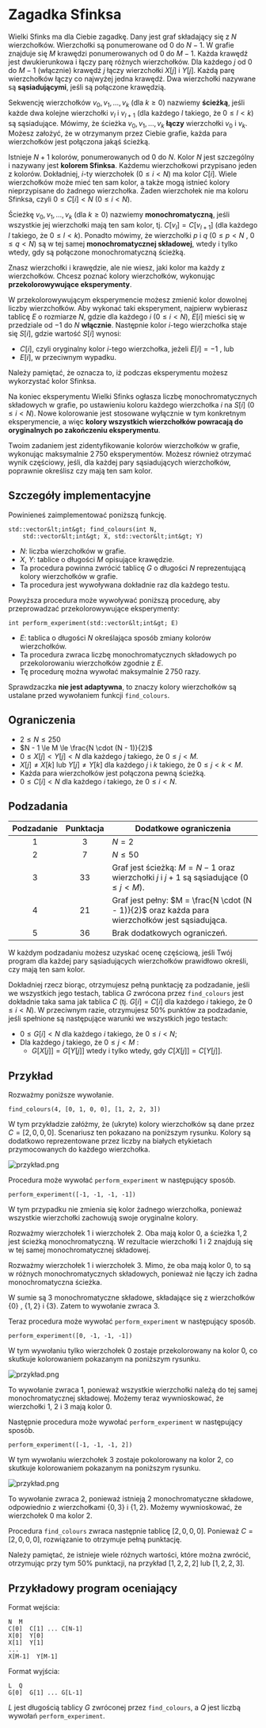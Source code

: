 # Zagadka Sfinksa

Wielki Sfinks ma dla Ciebie zagadkę. 
Dany jest graf składający się z $N$ wierzchołków.
Wierzchołki są ponumerowane od $0$ do $N - 1$.
W grafie znajduje się $M$ krawędzi ponumerowanych od $0$ do $M - 1$.
Każda krawędź jest dwukierunkowa i łączy parę różnych wierzchołków.
Dla każdego $j$ od $0$ do $M - 1$ (włącznie) krawędź $j$ łączy wierzchołki $X[j]$ i $Y[j]$.
Każdą parę wierzchołków łączy co najwyżej jedna krawędź.
Dwa wierzchołki nazywane są **sąsiadującymi**, jeśli są połączone krawędzią.

Sekwencję wierzchołków $v_0, v_1, \ldots, v_k$ (dla $k \ge 0$) nazwiemy **ścieżką**, jeśli każde dwa kolejne wierzchołki $v_l$ i $v_{l+1}$ (dla każdego $l$ takiego, że $0 \le l \lt k$) są sąsiadujące.
Mówimy, że ścieżka $v_0, v_1, \ldots, v_k$ **łączy** wierzchołki $v_0$ i $v_k$.
Możesz założyć, że w otrzymanym przez Ciebie grafie, każda para wierzchołków jest połączona jakąś ścieżką.

Istnieje $N + 1$ kolorów, ponumerowanych od $0$ do $N$.
Kolor $N$ jest szczególny i nazywany jest **kolorem Sfinksa**.
Każdemu wierzchołkowi przypisano jeden z kolorów.
Dokładniej, $i$-ty wierzchołek ($0 \le i \lt N$) ma kolor $C[i]$.
Wiele wierzchołków może mieć ten sam kolor, a także mogą istnieć kolory nieprzypisane do żadnego wierzchołka.
Żaden wierzchołek nie ma koloru Sfinksa, czyli $0 \le C[i] \lt N$ ($0 \le i \lt N$).

Ścieżkę $v_0, v_1, \ldots, v_k$ (dla $k \ge 0$) nazwiemy **monochromatyczną**, jeśli wszystkie jej wierzchołki mają ten sam kolor, tj. $C[v_l] = C[v_{l+1}]$ (dla każdego $l$ takiego, że $0 \le l \lt k$).
Ponadto mówimy, że wierzchołki $p$ i $q$ ($0 \le p \lt N$ , $0 \le q \lt N$) są w tej samej **monochromatycznej składowej**, wtedy i tylko wtedy, gdy są połączone monochromatyczną ścieżką.

Znasz wierzchołki i krawędzie, ale nie wiesz, jaki kolor ma każdy z wierzchołków. Chcesz poznać kolory wierzchołków, wykonując **przekolorowywujące eksperymenty**.

W przekolorowywującym eksperymencie możesz zmienić kolor dowolnej liczby wierzchołków. Aby wykonać taki eksperyment, najpierw wybierasz tablicę $E$ o rozmiarze $N$, gdzie dla każdego $i$ ($0 \le i \lt N$),
 $E[i]$ mieści się w przedziale od $-1$ do $N$ **włącznie**.
Następnie kolor $i$-tego wierzchołka staje się $S[i]$, gdzie wartość $S[i]$ wynosi:
* $C[i]$, czyli oryginalny kolor $i$-tego wierzchołka, jeżeli $E[i] = -1$ , lub
* $E[i]$, w przeciwnym wypadku.

Należy pamiętać, że oznacza to, iż podczas eksperymentu możesz wykorzystać kolor Sfinksa.

Na koniec eksperymentu Wielki Sfinks ogłasza liczbę monochromatycznych składowych w grafie, po ustawieniu koloru każdego wierzchołka $i$ na $S[i]$ ($0 \le i \lt N$).
Nowe kolorowanie jest stosowane wyłącznie w tym konkretnym eksperymencie, a więc **kolory wszystkich wierzchołków powracają do oryginalnych po zakończeniu eksperymentu**.

Twoim zadaniem jest zidentyfikowanie kolorów wierzchołków w grafie, wykonując maksymalnie $2\,750$ eksperymentów.
Możesz również otrzymać wynik częściowy, jeśli, dla każdej pary sąsiadujących wierzchołków, poprawnie określisz czy mają ten sam kolor.

## Szczegóły implementacyjne

Powinieneś zaimplementować poniższą funkcję.

```
std::vector&lt;int&gt; find_colours(int N,
    std::vector&lt;int&gt; X, std::vector&lt;int&gt; Y)
```

* $N$: liczba wierzchołków w grafie.
* $X$, $Y$: tablice o długości $M$ opisujące krawędzie.
* Ta procedura powinna zwrócić tablicę $G$ o długości $N$
   reprezentującą kolory wierzchołków w grafie.
* Ta procedura jest wywoływana dokładnie raz dla każdego testu.

Powyższa procedura może wywoływać poniższą procedurę, aby przeprowadzać przekolorowywujące eksperymenty:

```
int perform_experiment(std::vector&lt;int&gt; E)
```

* $E$: tablica o długości $N$ określająca sposób zmiany kolorów wierzchołków.
* Ta procedura zwraca liczbę monochromatycznych składowych po przekolorowaniu wierzchołków zgodnie z $E$.
* Tę procedurę można wywołać maksymalnie $2\,750$ razy.

Sprawdzaczka **nie jest adaptywna**, to znaczy kolory wierzchołków są ustalane przed wywołaniem funkcji `find_colours`.

## Ograniczenia

* $2 \le N \le 250$
* $N - 1 \le M \le \frac{N \cdot (N - 1)}{2}$
* $0 \le X[j] \lt Y[j] \lt N$ dla każdego $j$ takiego, że $0 \le j \lt M$.
* $X[j] \neq X[k]$ lub $Y[j] \neq Y[k]$
   dla każdego $j$ i $k$ takiego, że $0 \le j \lt k \lt M$.
* Każda para wierzchołków jest połączona pewną ścieżką.
* $0 \le C[i] \lt N$ dla każdego $i$ takiego, że $0 \le i \lt N$.

## Podzadania

| Podzadanie | Punktacja | Dodatkowe ograniczenia |
| :-----: | :----: | ---------------------- |
| 1       | $3$    | $N = 2$
| 2       | $7$    | $N \le 50$
| 3       | $33$   | Graf jest ścieżką: $M = N - 1$ oraz wierzchołki $j$ i $j+1$ są sąsiadujące ($0 \leq j < M$).
| 4       | $21$   | Graf jest pełny: $M = \frac{N \cdot (N - 1)}{2}$ oraz każda para wierzchołków jest sąsiadująca.
| 5       | $36$   | Brak dodatkowych ograniczeń.

W każdym podzadaniu możesz uzyskać ocenę częściową, jeśli Twój program dla każdej pary sąsiadujących wierzchołków prawidłowo określi, czy mają ten sam kolor.

Dokładniej rzecz biorąc, otrzymujesz pełną punktację za podzadanie, jeśli we wszystkich jego testach, tablica $G$ zwrócona przez `find_colours` jest dokładnie taka sama jak tablica $C$ (tj. $G[i] = C[i]$ dla każdego $i$ takiego, że $0 \le i \lt N$).
W przeciwnym razie, otrzymujesz $50\%$ punktów za podzadanie, jeśli spełnione są następujące warunki we wszystkich jego testach:
* $0 \le G[i] \lt N$ dla każdego $i$ takiego, że $0 \le i \lt N$;
* Dla każdego $j$ takiego, że $0 \le j \lt M$ :
  * $G[X[j]] = G[Y[j]]$ wtedy i tylko wtedy, gdy $C[X[j]] = C[Y[j]]$.

## Przykład

Rozważmy poniższe wywołanie.

```
find_colours(4, [0, 1, 0, 0], [1, 2, 2, 3])
```

W tym przykładzie załóżmy, że (ukryte) kolory wierzchołków są dane przez $C = [2, 0, 0, 0]$.
Scenariusz ten pokazano na poniższym rysunku.
Kolory są dodatkowo reprezentowane przez liczby na białych etykietach przymocowanych do każdego wierzchołka.

![przykład.png](sphinx_example.png "230")

Procedura może wywołać `perform_experiment` w następujący sposób.

```
perform_experiment([-1, -1, -1, -1])
```

W tym przypadku nie zmienia się kolor żadnego wierzchołka, ponieważ wszystkie wierzchołki zachowują swoje oryginalne kolory.

Rozważmy wierzchołek $1$ i wierzchołek $2$.
Oba mają kolor $0$, a ścieżka $1, 2$ jest ścieżką monochromatyczną.
W rezultacie wierzchołki $1$ i $2$ znajdują się w tej samej monochromatycznej składowej.

Rozważmy wierzchołek $1$ i wierzchołek $3$.
Mimo, że oba mają kolor $0$, to są w różnych monochromatycznych składowych, ponieważ nie łączy ich żadna monochromatyczna ścieżka.

W sumie są $3$ monochromatyczne składowe, składające się z wierzchołków $\{0\}$ , $\{1, 2\}$ i $\{3\}$.
Zatem to wywołanie zwraca $3$.

Teraz procedura może wywołać `perform_experiment` w następujący sposób.

```
perform_experiment([0, -1, -1, -1])
```

W tym wywołaniu tylko wierzchołek $0$ zostaje przekolorowany na kolor $0$, co skutkuje kolorowaniem pokazanym na poniższym rysunku.

![przykład.png](sphinx_order1.png "230")

To wywołanie zwraca $1$, ponieważ wszystkie wierzchołki należą do tej samej monochromatycznej składowej.
Możemy teraz wywnioskować, że wierzchołki $1$, $2$ i $3$ mają kolor $0$.

Następnie procedura może wywołać `perform_experiment` w następujący sposób.

```
perform_experiment([-1, -1, -1, 2])
```

W tym wywołaniu wierzchołek $3$ zostaje pokolorowany na kolor $2$, co skutkuje kolorowaniem pokazanym na poniższym rysunku.

![przykład.png](sphinx_order2.png "230")

To wywołanie zwraca $2$, ponieważ istnieją $2$ monochromatyczne składowe, odpowiednio z wierzchołkami $\{0, 3\}$ i $\{1, 2\}$. 
Możemy wywnioskować, że wierzchołek $0$ ma kolor $2$.

Procedura `find_colours` zwraca następnie tablicę $[2, 0, 0, 0]$.
Ponieważ $C = [2, 0, 0, 0]$, rozwiązanie to otrzymuje pełną punktację.

Należy pamiętać, że istnieje wiele różnych wartości, które można zwrócić, otrzymując przy tym $50\%$ punktacji, na przykład $[1, 2, 2, 2]$ lub $[1, 2, 2, 3]$.

## Przykładowy program oceniający

Format wejścia:

```
N  M
C[0]  C[1] ... C[N-1]
X[0]  Y[0]
X[1]  Y[1]
...
X[M-1]  Y[M-1]
```

Format wyjścia:

```
L  Q
G[0]  G[1] ... G[L-1]
```

$L$ jest długością tablicy $G$ zwróconej przez `find_colours`, a $Q$ jest liczbą wywołań `perform_experiment`.